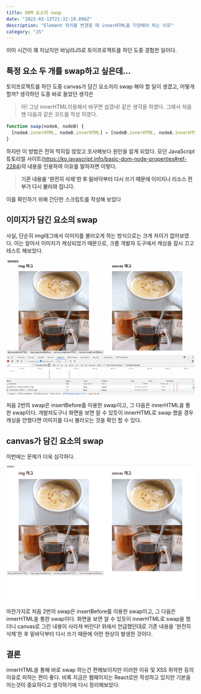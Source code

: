 ```yaml
---
title: DOM 요소의 swap
date: "2023-03-13T21:32:19.896Z"
description: "Element 위치를 변경할 때 innerHTML을 지양해야 하는 이유"
category: "JS"
---
```


이미 시간이 꽤 지났지만 바닐라JS로 토이프로젝트를 하던 도중 경험한 일이다.

## 특정 요소 두 개를 swap하고 싶은데...
토이프로젝트를 하던 도중 canvas가 담긴 요소끼리 swap 해야 할 일이 생겼고, 어떻게 할까? 생각하던 도중 바로 들었던 생각은
> 아! 그냥 innerHTML이용해서 바꾸면 쉽겠네!
같은 생각을 하였다. 그래서 처음 엔 다음과 같은 코드를 작성 하였다.
```js
function swap(nodeA, nodeB) {
  [nodeA.innerHTML, nodeB.innerHTML] = [nodeB.innerHTML, nodeA.innerHTML];
}
```
하지만 이 방법은 전혀 먹히질 않았고 조사해보다 원인을 알게 되었다. 모던 JavaScript 튜토리얼 사이트(https://ko.javascript.info/basic-dom-node-properties#ref-2284)의 내용을 인용하여 이유를 말하자면 이렇다.
> **기존 내용을 '완전히 삭제’한 후 밑바닥부터 다시 쓰기 때문에 이미지나 리소스 전부가 다시 불러와 집니다.**

이를 확인하기 위해 간단한 스크립트를 작성해 보았다

## 이미지가 담긴 요소의 swap
사실, 단순히 img태그에서 이미지를 불러오게 하는 방식으로는 크게 차이가 없어보였다. 이는 알아서 이미지가 캐싱되었기 때문으로, 크롬 개발자 도구에서 캐싱을 잠시 끄고 테스트 해보았다.

![img swap](./swap1.gif)

처음 2번의 swap은 insertBefore를 이용한 swap이고, 그 다음은 innerHTML을 통한 swap이다. 개발자도구나 화면을 보면 알 수 있듯이 innerHTML로 swap 했을 경우 캐싱을 안했다면 이미지를 다시 불러오는 것을 확인 할 수 있다.

## canvas가 담긴 요소의 swap
이번에는 문제가 더욱 심각하다.

![img swap2](./swap2.gif)

마찬가지로 처음 2번의 swap은 insertBefore를 이용한 swap이고, 그 다음은 innerHTML을 통한 swap이다.
화면을 보면 알 수 있듯이 innerHTML로 swap을 했더니 canvas로 그린 내용이 사라져 버린다! 위에서 언급했던대로 기존 내용을 '완전히 삭제'한 후 밑바닥부터 다시 쓰기 때문에 이런 현상이 발생한 것이다.


## 결론 
innerHTML을 통해 바로 swap 하는건 편해보이지만 이러한 이유 및 XSS 취약한 등의 이유로 피하는 편이 좋다. 비록 지금은 웹페이지는 React로만 작성하고 있지만 기본을 아는것이 중요하다고 생각하기에 다시 정리해보았다.